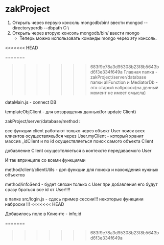 # zakProject

1. Открыть через первую консоль mongodb/bin/ ввести mongod --directoryperdb --dbpath C:\
2. Открыть через вторую консоль  mongodb/bin/ ввести mongo
    * Теперь можно использовать команды mongo через эту консоль.
    
<<<<<<< HEAD

=======
    
>>>>>>> 683f9e78a3d95308b23f8b5643bd6f3e334f649a
Главная папка - zakProject/server/database
папки allFunction и MediatorDb - это старый набросок(на двнный момент не имеет смысла)

dataMain.js - connect DB

templateObjClient - для возвращения данных(for update Client)

zakProject/server/database/method :

все функции client работают только через объект User 
поиск всех клиентов осуществляеьбся через User.myClient - который хранит массив _idClient
и по id осуществляеться поиск самого объекта Client

добавление Client осуществляеться в контексте передаваемого User

И так впринципе со всеми функциями

method/client/clientUtils  - доп функции для поиска и нахождения нужных объектов


method/infoSend - будет связан только с User
при добавления его будут сразу браться все id от User!!!! 

в папке src/login.js - сдесь пример сессии!!! некоторые функциии наброски !!!
<<<<<<< HEAD


Добавилось поле в Клиенте - info;id


=======
>>>>>>> 683f9e78a3d95308b23f8b5643bd6f3e334f649a
